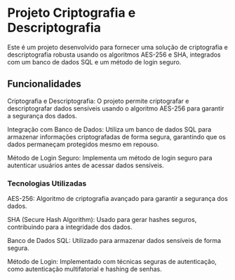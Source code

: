 # Projeto Criptografia e Descriptografia

Este é um projeto desenvolvido para fornecer uma solução de criptografia e descriptografia robusta usando os algoritmos AES-256 e SHA, integrados com um banco de dados SQL e um método de login seguro.

## Funcionalidades
Criptografia e Descriptografia: O projeto permite criptografar e descriptografar dados sensíveis usando o algoritmo AES-256 para garantir a segurança dos dados.

Integração com Banco de Dados: Utiliza um banco de dados SQL para armazenar informações criptografadas de forma segura, garantindo que os dados permaneçam protegidos mesmo em repouso.

Método de Login Seguro: Implementa um método de login seguro para autenticar usuários antes de acessar dados sensíveis.

### Tecnologias Utilizadas
AES-256: Algoritmo de criptografia avançado para garantir a segurança dos dados.

SHA (Secure Hash Algorithm): Usado para gerar hashes seguros, contribuindo para a integridade dos dados.

Banco de Dados SQL: Utilizado para armazenar dados sensíveis de forma segura.

Método de Login: Implementado com técnicas seguras de autenticação, como autenticação multifatorial e hashing de senhas.
